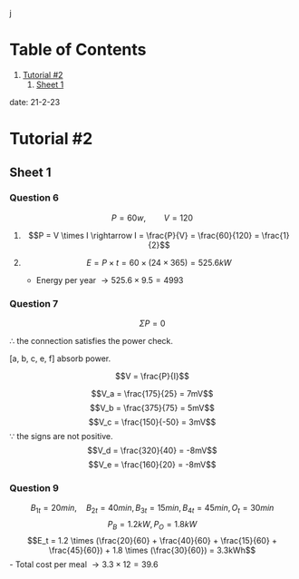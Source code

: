 j
# Table of Contents

1.  [Tutorial #2](#org68dbda4)
    1.  [Sheet 1](#org3c8d36c)

date: 21-2-23


<a id="org68dbda4"></a>

# Tutorial #2


<a id="org3c8d36c"></a>

## Sheet 1

### Question 6

$$P = 60w, \qquad V = 120$$

1.  $$P = V \times I \rightarrow I = \frac{P}{V} = \frac{60}{120} = \frac{1}{2}$$
2.  $$E = P \times t = 60 \times (24 \times 365) = 525.6kW$$

    - Energy per year $\rightarrow 525.6 \times 9.5 = 4993$

### Question 7

$$\Sigma P = 0$$

$\therefore$ the connection satisfies the power check.

[a, b, c, e, f] absorb power.

$$V = \frac{P}{I}$$

$$V_a = \frac{175}{25} = 7mV$$
$$V_b = \frac{375}{75} = 5mV$$
$$V_c = \frac{150}{-50} = 3mV$$ $\because$ the signs are not positive.
$$V_d = \frac{320}{40} = -8mV$$
$$V_e = \frac{160}{20} = -8mV$$

### Question 9

$$B_{1t} = 20 min, \quad B_{2t} = 40 min, B_{3t} = 15 min, B_{4t} = 45 min, O_t = 30 min$$
$$P_B = 1.2kW, P_O = 1.8kW$$
$$E_t = 1.2 \times (\frac{20}{60} + \frac{40}{60} + \frac{15}{60} + \frac{45}{60}) + 1.8 \times (\frac{30}{60}) = 3.3kWh$$
    - Total cost per meal $\rightarrow 3.3 \times 12 = 39.6$

